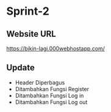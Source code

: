 # Sprint-2

## Website URL
  https://bikin-lagi.000webhostapp.com/
  
  
## Update
  * Header Diperbagus
  * Ditambahkan Fungsi Register
  * Ditambahkan Fungsi Log in
  * Ditambahkan Fungsi Log out
  
